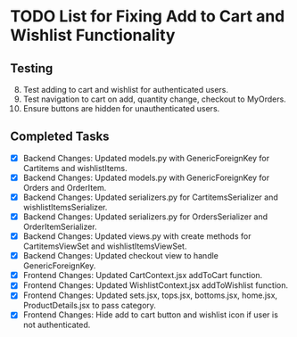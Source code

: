 # TODO List for Fixing Add to Cart and Wishlist Functionality

## Testing
8. Test adding to cart and wishlist for authenticated users.
9. Test navigation to cart on add, quantity change, checkout to MyOrders.
10. Ensure buttons are hidden for unauthenticated users.

## Completed Tasks
- [x] Backend Changes: Updated models.py with GenericForeignKey for Cartitems and wishlistItems.
- [x] Backend Changes: Updated models.py with GenericForeignKey for Orders and OrderItem.
- [x] Backend Changes: Updated serializers.py for CartitemsSerializer and wishlistItemsSerializer.
- [x] Backend Changes: Updated serializers.py for OrdersSerializer and OrderItemSerializer.
- [x] Backend Changes: Updated views.py with create methods for CartitemsViewSet and wishlistItemsViewSet.
- [x] Backend Changes: Updated checkout view to handle GenericForeignKey.
- [x] Frontend Changes: Updated CartContext.jsx addToCart function.
- [x] Frontend Changes: Updated WishlistContext.jsx addToWishlist function.
- [x] Frontend Changes: Updated sets.jsx, tops.jsx, bottoms.jsx, home.jsx, ProductDetails.jsx to pass category.
- [x] Frontend Changes: Hide add to cart button and wishlist icon if user is not authenticated.
